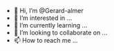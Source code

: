 - 👋 Hi, I’m @Gerard-almer
- 👀 I’m interested in ...
- 🌱 I’m currently learning ...
- 💞️ I’m looking to collaborate on ...
- 📫 How to reach me ...

<!---
Gerard-almer/Gerard-almer is a ✨ special ✨ repository because its `README.md` (this file) appears on your GitHub profile.
You can click the Preview link to take a look at your changes.
--->
